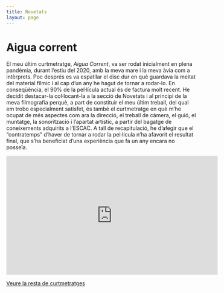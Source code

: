 ```yaml
---
title: Novetats
layout: page
---
```


# Aigua corrent

El meu últim curtmetratge, *Aigua Corrent*, va ser rodat inicialment en plena pandèmia, durant l’estiu del 2020, amb la meva mare i la meva àvia com a intèrprets. Poc després es va espatllar el disc dur en què guardava la meitat del material fílmic i al cap d’un any he hagut de tornar a rodar-lo. En conseqüència, el 90% de la pel·lícula actual és de factura molt recent. He decidit destacar-la col·locant-la a la secció de Novetats i al principi de la meva filmografia perquè, a part de constituir el meu últim treball, del qual em trobo especialment satisfet, és també el curtmetratge en què m’he ocupat de més aspectes com ara la direcció, el treball de càmera, el guió, el muntatge, la sonorització i l’apartat artístic, a partir del bagatge de coneixements adquirits a l’ESCAC. A tall de recapitulació, he d’afegir que el “contratemps” d’haver de tornar a rodar la pel·lícula n’ha afavorit el resultat final, que s’ha beneficiat d’una experiència que fa un any encara no posseïa. 

<iframe width="560" height="315" src="https://www.youtube.com/watch?v=H8WoK5PdFVA" frameborder="0" allow="accelerometer; autoplay; encrypted-media; gyroscope; picture-in-picture" allowfullscreen></iframe>

[Veure la resta de curtmetratges](https://jordiconill.github.io//curtmetratges)
